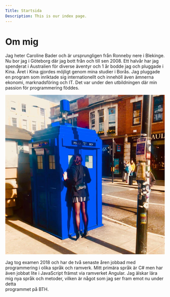 ```yaml
---
Title: Startsida
Description: This is our index page.
---
```


<h1 class="headline-margin">Om mig</h1>
                 
Jag heter Caroline Bader och är ursprungligen från Ronneby nere i Blekinge. Nu bor jag i Göteborg
där jag bott från och till sen 2008. Ett halvår har jag spenderat i Australien för diverse äventyr
och 1 år bodde jag och pluggade i Kina. Året i Kina gjordes möjligt genom mina studier i Borås. 
Jag pluggade en program som inriktade sig internationellt och innehöll även ämnerna ekonomi,
marknadsföring och IT. Det var under den utbildningen där min passion för programmering föddes.

<img class="home-pic" src="{{ base_url }}../../assets/img/tardis.jpg">

Jag tog examen 2018 och har de två senaste åren jobbad med programmering i olika språk och ramverk. 
Mitt primära språk är C# men har även jobbat lite i JavaScript främst via ramverket Angular.
Jag älskar lära mig nya språk och metoder, vilken är något som jag ser fram emot nu under detta  
programmet på BTH.